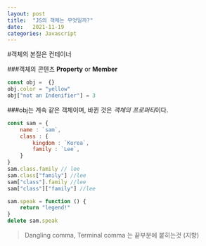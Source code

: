 ```yaml
---
layout: post
title:  "JS의 객체는 무엇일까?"
date:   2021-11-19
categories: Javascript
---
```

#객체의 본질은 컨테이너

###객체의 콘텐츠 **Property** or **Member**

```javascript
const obj =  {}
obj.color = "yellow"
obj["not an Indenifier"] = 3
```
###obj는 계속 같은 객체이며, 바뀐 것은 *객체의 프로퍼티*이다.

```javascript
const sam = {
    name : `sam`,
    class : {
        kingdom : `Korea`,
        family : `Lee`,
    }
}
sam.class.family // lee
sam.class["family"] //lee
sam["class"].family //lee
sam["class"]["family"] //lee

sam.speak = function () {
    return "legend!"
}
delete sam.speak
```

>Dangling comma, Terminal comma 는 끝부분에 붙히는것 (지향)